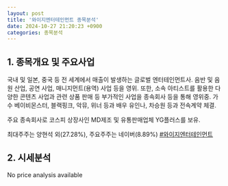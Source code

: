 ```yaml
---
layout: post
title: '와이지엔터테인먼트 종목분석'
date: 2024-10-27 21:20:23 +0900
categories: 종목분석
---
```


## 1. 종목개요 및 주요사업

국내 및 일본, 중국 등 전 세계에서 매출이 발생하는 글로벌 엔터테인먼트사. 음반 및 음원 산업, 공연 사업, 매니지먼트(용역) 사업 등을 영위. 또한, 소속 아티스트를 활용한 다양한 콘텐츠 사업과 관련 상품 판매 등 부가적인 사업을 종속회사 등을 통해 영위중. 가수 베이비몬스터, 블랙핑크, 악뮤, 위너 등과 배우 유인나, 차승원 등과 전속계약 체결. 

주요 종속회사로 코스피 상장사인 MD제조 및 유통판매업체 YG플러스를 보유.  

최대주주는 양현석 외(27.28%), 주요주주는 네이버(8.89%)
[#와이지엔터테인먼트](#)

## 2. 시세분석

No price analysis available
